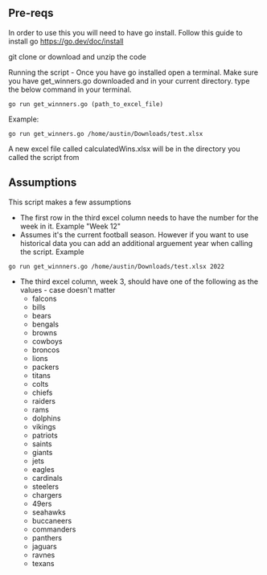 ## Pre-reqs

In order to use this you will need to have go install. Follow this guide to install go https://go.dev/doc/install

git clone or download and unzip the code

Running the script  - 
Once you have go installed open a terminal. Make sure you have get_winners.go downloaded and in your current directory. type the below command in your terminal. 

```
go run get_winnners.go (path_to_excel_file)
```

Example: 
```
go run get_winners.go /home/austin/Downloads/test.xlsx
```

A new excel file called calculatedWins.xlsx will be in the directory you called the script from

## Assumptions 

This script makes a few assumptions
- The first row in the third excel column needs to have the number for the week in it. Example "Week 12"
- Assumes it's the current football season. However if you want to use historical data you can add an additional arguement year when calling the script. Example
```
go run get_winnners.go /home/austin/Downloads/test.xlsx 2022
```
- The third excel column, week 3, should have one of the following as the values - case doesn't matter
  - falcons
  - bills
  - bears
  - bengals
  - browns
  - cowboys
  - broncos
  - lions
  - packers
  - titans
  - colts
  - chiefs
  - raiders
  - rams
  - dolphins
  - vikings
  - patriots
  - saints
  - giants
  - jets
  - eagles
  - cardinals
  - steelers
  - chargers
  - 49ers
  - seahawks
  - buccaneers
  - commanders
  - panthers
  - jaguars
  - ravnes
  - texans